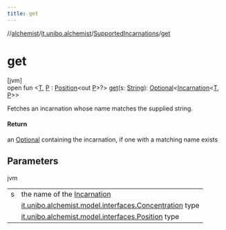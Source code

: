 ```yaml
---
title: get
---
```

//[alchemist](../../../index.html)/[it.unibo.alchemist](../index.html)/[SupportedIncarnations](index.html)/[get](get.html)



# get



[jvm]\
open fun <[T](get.html), [P](get.html) : [Position](../../it.unibo.alchemist.model.interfaces/-position/index.html)<out [P](get.html)>?> [get](get.html)(s: [String](https://docs.oracle.com/javase/8/docs/api/java/lang/String.html)): [Optional](https://docs.oracle.com/javase/8/docs/api/java/util/Optional.html)<[Incarnation](../../it.unibo.alchemist.model.interfaces/-incarnation/index.html)<[T](get.html), [P](get.html)>>



Fetches an incarnation whose name matches the supplied string.



#### Return



an [Optional](https://docs.oracle.com/javase/8/docs/api/java/util/Optional.html) containing the incarnation, if one with a matching name exists



## Parameters


jvm

| | |
|---|---|
| s | the name of the [Incarnation](../../it.unibo.alchemist.model.interfaces/-incarnation/index.html) |
| <T> | [it.unibo.alchemist.model.interfaces.Concentration](../../it.unibo.alchemist.model.interfaces/-concentration/index.html) type |
| <P> | [it.unibo.alchemist.model.interfaces.Position](../../it.unibo.alchemist.model.interfaces/-position/index.html) type |




